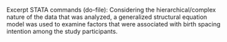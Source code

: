 Excerpt STATA commands (do-file): Considering the hierarchical/complex nature of the data that was analyzed, a generalized structural equation model was used to examine factors that were associated with birth spacing intention among the study participants.
